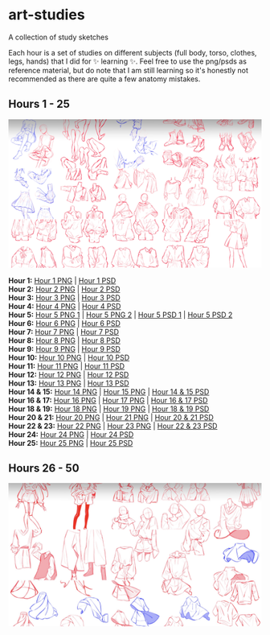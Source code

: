 # art-studies
A collection of study sketches

Each hour is a set of studies on different subjects (full body, torso, clothes, legs, hands) that I did for ✨ learning ✨. Feel free to use the png/psds as reference material, but do note that I am still learning so it's honestly not recommended as there are quite a few anatomy mistakes.

## Hours 1 - 25
![Collage of Hours 1 through 25](https://github.com/cindpear/art-studies/blob/main/hour-1-25.jpg)

**Hour 1:** [Hour 1 PNG](https://github.com/cindpear/art-studies/blob/main/IMG_2957.png) | [Hour 1 PSD](https://github.com/cindpear/art-studies/blob/main/Hour_1.psd)\
**Hour 2:** [Hour 2 PNG](https://github.com/cindpear/art-studies/blob/main/IMG_2966.png) | [Hour 2 PSD](https://github.com/cindpear/art-studies/blob/main/Hour_2.psd)\
**Hour 3:** [Hour 3 PNG](https://github.com/cindpear/art-studies/blob/main/IMG_2971.png) | [Hour 3 PSD](https://github.com/cindpear/art-studies/blob/main/Hour_3.psd)\
**Hour 4:** [Hour 4 PNG](https://github.com/cindpear/art-studies/blob/main/IMG_2984.png) | [Hour 4 PSD](https://github.com/cindpear/art-studies/blob/main/Hour_4.psd)\
**Hour 5:** [Hour 5 PNG 1](https://github.com/cindpear/art-studies/blob/main/IMG_2991.png) | [Hour 5 PNG 2](https://github.com/cindpear/art-studies/blob/main/IMG_2992.png) | [Hour 5 PSD 1](https://github.com/cindpear/art-studies/blob/main/Hour_5-1.psd) | [Hour 5 PSD 2](https://github.com/cindpear/art-studies/blob/main/Hour_5-2.psd)\
**Hour 6:** [Hour 6 PNG](https://github.com/cindpear/art-studies/blob/main/IMG_3004.png) | [Hour 6 PSD](https://github.com/cindpear/art-studies/blob/main/Hour_6.psd)\
**Hour 7:** [Hour 7 PNG](https://github.com/cindpear/art-studies/blob/main/IMG_3012.png) | [Hour 7 PSD](https://github.com/cindpear/art-studies/blob/main/Hour_7.psd)\
**Hour 8:** [Hour 8 PNG](https://github.com/cindpear/art-studies/blob/main/IMG_3022.png) | [Hour 8 PSD](https://github.com/cindpear/art-studies/blob/main/Hour_8.psd)\
**Hour 9:** [Hour 9 PNG](https://github.com/cindpear/art-studies/blob/main/IMG_3029.png) | [Hour 9 PSD](https://github.com/cindpear/art-studies/blob/main/Hour_9.psd)\
**Hour 10:** [Hour 10 PNG](https://github.com/cindpear/art-studies/blob/main/IMG_3042.png) | [Hour 10 PSD](https://github.com/cindpear/art-studies/blob/main/Hour_10.psd)\
**Hour 11:** [Hour 11 PNG](https://github.com/cindpear/art-studies/blob/main/IMG_3044.png) | [Hour 11 PSD](https://github.com/cindpear/art-studies/blob/main/Hour_11.psd)\
**Hour 12:** [Hour 12 PNG](https://github.com/cindpear/art-studies/blob/main/IMG_3056.png) | [Hour 12 PSD](https://github.com/cindpear/art-studies/blob/main/Hour_12.psd)\
**Hour 13:** [Hour 13 PNG](https://github.com/cindpear/art-studies/blob/main/IMG_3061.png) | [Hour 13 PSD](https://github.com/cindpear/art-studies/blob/main/Hour_13.psd)\
**Hour 14 & 15:** [Hour 14 PNG](https://github.com/cindpear/art-studies/blob/main/IMG_3241.png) | [Hour 15 PNG](https://github.com/cindpear/art-studies/blob/main/hour-15.png) | [Hour 14 & 15 PSD](https://github.com/cindpear/art-studies/blob/main/Hour_14_%26_15.psd)\
**Hour 16 & 17:** [Hour 16 PNG](https://github.com/cindpear/art-studies/blob/main/IMG_3242.png) | [Hour 17 PNG](https://github.com/cindpear/art-studies/blob/main/IMG_3076.png) | [Hour 16 & 17 PSD](https://github.com/cindpear/art-studies/blob/main/Hour_16_%26_17.psd)\
**Hour 18 & 19:** [Hour 18 PNG](https://github.com/cindpear/art-studies/blob/main/hour-18.png) | [Hour 19 PNG](https://github.com/cindpear/art-studies/blob/main/hour-19.png) | [Hour 18 & 19 PSD](https://github.com/cindpear/art-studies/blob/main/Hour_18_%26_19.psd)\
**Hour 20 & 21:** [Hour 20 PNG](https://github.com/cindpear/art-studies/blob/main/hour-20.png) | [Hour 21 PNG](https://github.com/cindpear/art-studies/blob/main/hour-21.png) | [Hour 20 & 21 PSD](https://github.com/cindpear/art-studies/blob/main/Hour_20_%26_21.psd)\
**Hour 22 & 23:** [Hour 22 PNG](https://github.com/cindpear/art-studies/blob/main/hour-22.jpg) | [Hour 23 PNG](https://github.com/cindpear/art-studies/blob/main/hour-23.png) | [Hour 22 & 23 PSD](https://github.com/cindpear/art-studies/blob/main/Hour_22_%26_23.psd)\
**Hour 24:** [Hour 24 PNG](https://github.com/cindpear/art-studies/blob/main/hour-24.png) | [Hour 24 PSD](https://github.com/cindpear/art-studies/blob/main/Hour_24.psd)\
**Hour 25:** [Hour 25 PNG](https://github.com/cindpear/art-studies/blob/main/hour-25.png) | [Hour 25 PSD](https://github.com/cindpear/art-studies/blob/main/Hour_25.psd)

## Hours 26 - 50
![Collage of Hours 26 through 50](https://github.com/cindpear/art-studies/blob/main/hour-26-50.jpg)
